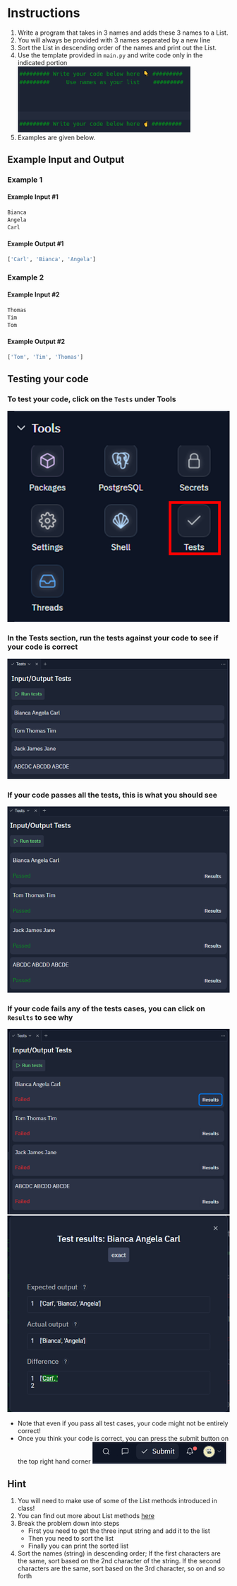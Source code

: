# Instructions  

  1. Write a program that takes in 3 names and adds these 3 names to a List.
  2. You will always be provided with 3 names separated by a new line
  3. Sort the List in descending order of the names and print out the List.
  4. Use the template provided in `main.py` and write code only in the indicated portion
   ![image](skeleton.png)
  6. Examples are given below.

## Example Input and Output

### Example 1
#### Example Input #1
```python
Bianca
Angela
Carl
```

#### Example Output #1
```bash
['Carl', 'Bianca', 'Angela']
```

### Example 2
#### Example Input #2
```python
Thomas
Tim 
Tom
```

#### Example Output #2
```python
['Tom', 'Tim', 'Thomas']
```

## Testing your code
### To test your code, click on the `Tests` under Tools
![image](tests_tools.png)
### In the Tests section, run the tests against your code to see if your code is correct
![image](tests.png)
### If your code passes all the tests, this is what you should see
![image](pass.png)
### If your code fails any of the tests cases, you can click on `Results` to see why
![image](fail_tests.png)
![image](results.png)

- Note that even if you pass all test cases, your code might not be entirely correct!
- Once you think your code is correct, you can press the submit button on the top right hand corner
 ![image](submit.png)
  
## Hint
  1. You will need to make use of some of the List methods introduced in class!
  2. You can find out more about List methods [here](https://www.w3schools.com/python/python_ref_list.asp)
  3. Break the problem down into steps
     - First you need to get the three input string and add it to the list
     - Then you need to sort the list
     - Finally you can print the sorted list
  4. Sort the names (string) in descending order; If the first characters are the same, sort based on the 2nd character of the string. If the second characters are the same, sort based on the 3rd character, so on and so forth
